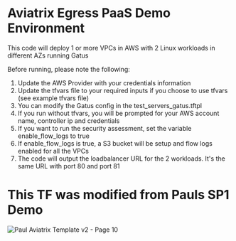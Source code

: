 # Aviatrix Egress PaaS Demo Environment

 This code will deploy 1 or more VPCs in AWS with 2 Linux workloads in different AZs running Gatus

 Before running, please note the following:

 1. Update the AWS Provider with your credentials information
 2. Update the tfvars file to your required inputs if you choose to use tfvars (see example tfvars file)
 3. You can modify the Gatus config in the test_servers_gatus.tftpl
 4. If you run without tfvars, you will be prompted for your AWS account name, controller ip and credentials
 5. If you want to run the security assessment, set the variable enable_flow_logs to true
 6. If enable_flow_logs is true, a S3 bucket will be setup and flow logs enabled for all the VPCs
 7. The code will output the loadbalancer URL for the 2 workloads. It's the same URL with port 80 and port 81


# This TF was modified from Pauls SP1 Demo
![Paul Aviatrix Template v2 - Page 10](https://github.com/user-attachments/assets/ad1ca413-cf3c-49bf-ae85-2444b0a7b575)
